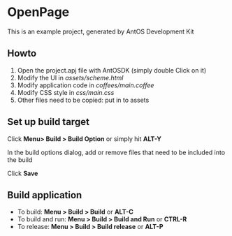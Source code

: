 # OpenPage
This is an example project, generated by AntOS Development Kit

## Howto

1. Open the project.apj file with AntOSDK (simply double Click on it)
2. Modify the UI in *assets/scheme.html*
3. Modify application code in *coffees/main.coffee*
4. Modify CSS style in *css/main.css*
5. Other files need to be copied: put in to assets

## Set up build target

Click **Menu> Build > Build Option** or simply hit **ALT-Y**

In the build options dialog, add or remove files that need to be
included into the build

Click **Save**

## Build application
* To build: **Menu > Build > Build** or **ALT-C**
* To build and run: **Menu > Build > Build and Run** or **CTRL-R**
* To release: **Menu > Build > Build release** or **ALT-P**